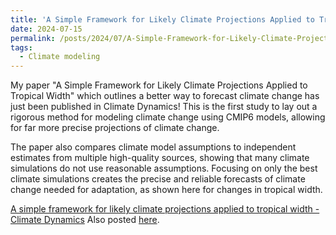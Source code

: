 ```yaml
---
title: 'A Simple Framework for Likely Climate Projections Applied to Tropical Width'
date: 2024-07-15
permalink: /posts/2024/07/A-Simple-Framework-for-Likely-Climate-Projections-Applied-to-Tropical-Width/
tags:
  - Climate modeling
---
```


My paper "A Simple Framework for Likely Climate Projections Applied to Tropical Width" which outlines a better way to forecast climate change has just been published in Climate Dynamics! This is the first study to lay out a rigorous method for modeling climate change using CMIP6 models, allowing for far more precise projections of climate change.

The paper also compares climate model assumptions to independent estimates from multiple high-quality sources, showing that many climate simulations do not use reasonable assumptions. Focusing on only the best climate simulations creates the precise and reliable forecasts of climate change needed for adaptation, as shown here for changes in tropical width.

[A simple framework for likely climate projections applied to tropical width - Climate Dynamics](https://link.springer.com/article/10.1007/s00382-024-07335-7)
Also posted [here](https://baldassareclimate.github.io/publications/).
